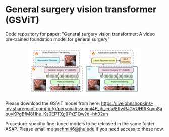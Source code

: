 # General surgery vision transformer (GSViT)
Code repository for paper: "General surgery vision transformer: A video pre-trained foundation model for general surgery"

<p align="center">
  <img src="media/Screenshot 2024-02-18 at 9.44.52 PM.png" width="70%" height="70%"/>
</p>

Please download the GSViT model from here: https://livejohnshopkins-my.sharepoint.com/:u:/g/personal/sschmi46_jh_edu/ERwRJGVUHRtKqvnSabuyKPgBfM8Hhe_Ks0EPTXg97nZ1Qw?e=hh02un

Procedure-specific fine-tuned models to be released in the same folder ASAP. Please email me sschmi46@jhu.edu if you need access to these now.
